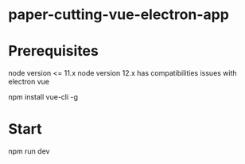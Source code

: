 # paper-cutting-vue-electron-app

# Prerequisites
node version <= 11.x
node version 12.x has compatibilities issues with electron vue 

npm install vue-cli -g

# Start

npm run dev
